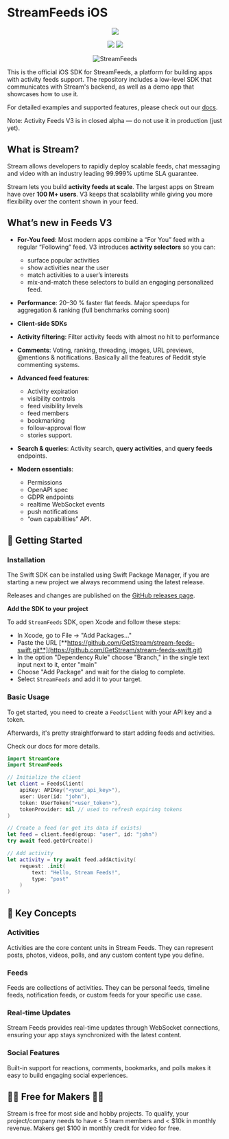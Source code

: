 # StreamFeeds iOS

<p align="center">
  <a href="https://www.swift.org/package-manager/"><img src="https://img.shields.io/badge/SPM-compatible-green" /></a>
</p>
<p align="center">
  <a href="https://getstream.io/activity-feeds/docs/ios/"><img src="https://img.shields.io/badge/iOS-13%2B-lightblue" /></a>
  <a href="https://swift.org"><img src="https://img.shields.io/badge/Swift-6.0%2B-orange.svg" /></a>
</p>
<p align="center">
  <img id="stream-feeds-label" alt="StreamFeeds" src="https://img.shields.io/badge/StreamFeeds-6.73%20MB-blue"/>
</p>

This is the official iOS SDK for StreamFeeds, a platform for building apps with activity feeds support. The repository includes a low-level SDK that communicates with Stream's backend, as well as a demo app that showcases how to use it.

For detailed examples and supported features, please check out our [docs](https://getstream.io/activity-feeds/docs/ios/).

Note: Activity Feeds V3 is in closed alpha — do not use it in production (just yet).

## What is Stream?

Stream allows developers to rapidly deploy scalable feeds, chat messaging and video with an industry leading 99.999% uptime SLA guarantee.

Stream lets you build **activity feeds at scale**. The largest apps on Stream have over **100 M+ users**.
V3 keeps that scalability while giving you more flexibility over the content shown in your feed.

## What’s new in Feeds V3

- **For-You feed**: Most modern apps combine a “For You” feed with a regular “Following” feed. V3 introduces **activity selectors** so you can:
  - surface popular activities
  - show activities near the user
  - match activities to a user’s interests
  - mix-and-match these selectors to build an engaging personalized feed.

- **Performance**: 20–30 % faster flat feeds. Major speedups for aggregation & ranking (full benchmarks coming soon)

- **Client-side SDKs**

- **Activity filtering**: Filter activity feeds with almost no hit to performance

- **Comments**: Voting, ranking, threading, images, URL previews, @mentions & notifications. Basically all the features of Reddit style commenting systems.

- **Advanced feed features**:
  - Activity expiration
  - visibility controls
  - feed visibility levels
  - feed members
  - bookmarking
  - follow-approval flow
  - stories support.

- **Search & queries**: Activity search, **query activities**, and **query feeds** endpoints.

- **Modern essentials**:
  - Permissions
  - OpenAPI spec
  - GDPR endpoints
  - realtime WebSocket events
  - push notifications
  - “own capabilities” API.

## 🚀 Getting Started

### Installation

The Swift SDK can be installed using Swift Package Manager, if you are starting a new project we always recommend using the latest release.

Releases and changes are published on the [GitHub releases page](https://github.com/GetStream/stream-feeds-swift/releases).

**Add the SDK to your project**

To add `StreamFeeds` SDK, open Xcode and follow these steps:

- In Xcode, go to File -> "Add Packages…"
- Paste the URL [**https://github.com/GetStream/stream-feeds-swift.git**](https://github.com/GetStream/stream-feeds-swift.git)
- In the option "Dependency Rule" choose "Branch," in the single text input next to it, enter "main"
- Choose "Add Package" and wait for the dialog to complete.
- Select `StreamFeeds` and add it to your target.

### Basic Usage

To get started, you need to create a `FeedsClient` with your API key and a token.

Afterwards, it's pretty straightforward to start adding feeds and activities.

Check our docs for more details.

```swift
import StreamCore
import StreamFeeds

// Initialize the client
let client = FeedsClient(
    apiKey: APIKey("<your_api_key>"),
    user: User(id: "john"),
    token: UserToken("<user_token>"),
    tokenProvider: nil // used to refresh expiring tokens
)

// Create a feed (or get its data if exists)
let feed = client.feed(group: "user", id: "john")
try await feed.getOrCreate()

// Add activity
let activity = try await feed.addActivity(
    request: .init(
        text: "Hello, Stream Feeds!",
        type: "post"
    )
)
```

## 📖 Key Concepts

### Activities

Activities are the core content units in Stream Feeds. They can represent posts, photos, videos, polls, and any custom content type you define.

### Feeds

Feeds are collections of activities. They can be personal feeds, timeline feeds, notification feeds, or custom feeds for your specific use case.

### Real-time Updates

Stream Feeds provides real-time updates through WebSocket connections, ensuring your app stays synchronized with the latest content.

### Social Features

Built-in support for reactions, comments, bookmarks, and polls makes it easy to build engaging social experiences.

## 👩‍💻 Free for Makers 👨‍💻

Stream is free for most side and hobby projects. To qualify, your project/company needs to have < 5 team members and < $10k in monthly revenue. Makers get $100 in monthly credit for video for free.
